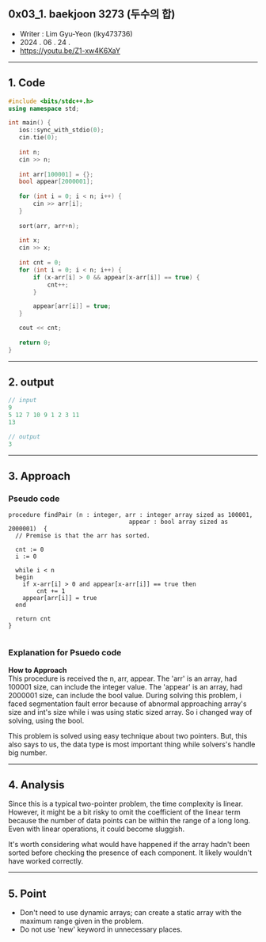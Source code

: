 ## 0x03_1. baekjoon 3273 (두수의 합)
- Writer : Lim Gyu-Yeon (lky473736)  
- 2024 . 06 . 24 .  
- https://youtu.be/Z1-xw4K6XaY


------


## 1. Code
 ```cpp
#include <bits/stdc++.h>
using namespace std;

int main() {
    ios::sync_with_stdio(0);
    cin.tie(0);
    
    int n;
    cin >> n;
    
    int arr[100001] = {};
    bool appear[2000001];
    
    for (int i = 0; i < n; i++) {
        cin >> arr[i];
    }
    
    sort(arr, arr+n);
    
    int x;
    cin >> x;
    
    int cnt = 0;
    for (int i = 0; i < n; i++) {
        if (x-arr[i] > 0 && appear[x-arr[i]] == true) { 
            cnt++;
        }

        appear[arr[i]] = true;
    }

    cout << cnt;
    
    return 0;
}
 ```

***

## 2. output
 ```cpp
// input
9
5 12 7 10 9 1 2 3 11
13
```

```cpp
// output
3
```

***

## 3. Approach
### Pseudo code
```pseudocode
procedure findPair (n : integer, arr : integer array sized as 100001, 
                                  appear : bool array sized as 2000001‎)  {
  // Premise is that the arr has sorted.

  cnt := 0
  i := 0

  while i < n
  begin
    if x-arr[i] > 0 and appear[x-arr[i]] == true then 
        cnt += 1
    appear[arr[i]] = true
  end
  
  return cnt
}
  
```

### Explanation for Psuedo code
**How to Approach**   
This procedure is received the n, arr, appear. The 'arr' is an array, had 100001 size, can include the integer value. The 'appear' is an array, had 2000001 size, can include the bool value. During solving this problem, i faced segmentation fault error because of abnormal approaching array's size and int's size while i was using static sized array. So i changed way of solving, using the bool. 

This problem is solved using easy technique about two pointers. But, this also says to us, the data type is most important thing while solvers's handle big number. 
***

## 4. Analysis

Since this is a typical two-pointer problem, the time complexity is linear. However, it might be a bit risky to omit the coefficient of the linear term because the number of data points can be within the range of a long long. Even with linear operations, it could become sluggish.  
  
It's worth considering what would have happened if the array hadn't been sorted before checking the presence of each component. It likely wouldn't have worked correctly.

***

## 5. Point
- Don't need to use dynamic arrays; can create a static array with the maximum range given in the problem.
- Do not use 'new' keyword in unnecessary places.
